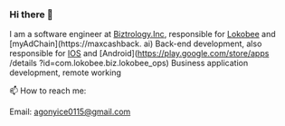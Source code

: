 ### Hi there 👋

I am a software engineer at [Biztrology.Inc](https://biz.lokobee.com/), responsible for [Lokobee](https://lokobee.com/) and [myAdChain](https://maxcashback. ai) Back-end development, also responsible for [IOS](https://apps.apple.com/ca/app/myadchain-business/id6451084979) and [Android](https://play.google.com/store/apps /details ?id=com.lokobee.biz.lokobee_ops) Business application development, remote working

📫  How to reach me:

   Email: agonyice0115@gmail.com
   
<!--
**rongliangduan/rongliangduan** is a ✨ _special_ ✨ repository because its `README.md` (this file) appears on your GitHub profile.

Here are some ideas to get you started:

- 🔭 I’m currently working on ...
- 🌱 I’m currently learning ...
- 👯 I’m looking to collaborate on ...
- 🤔 I’m looking for help with ...
- 💬 Ask me about ...

- 😄 Pronouns: ...
- ⚡ Fun fact: ...
-->
